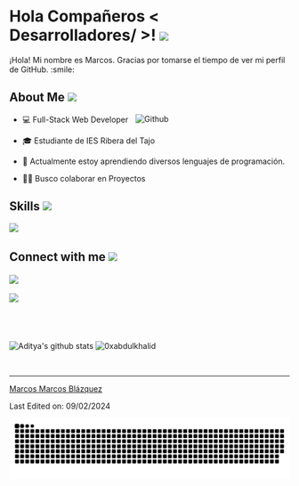 <h1> Hola Compañeros < Desarrolladores/ >! <img src = "https://raw.githubusercontent.com/MartinHeinz/MartinHeinz/master/wave.gif" width = 30px> </h1>
<p align='center'>
</p>

<div size='20px'> ¡Hola! Mi nombre es Marcos. Gracias por tomarse el tiempo de ver mi perfil de GitHub. :smile: 
</div>

<h2> About Me <img src = "https://media0.giphy.com/media/KDDpcKigbfFpnejZs6/giphy.gif?cid=ecf05e47oy6f4zjs8g1qoiystc56cu7r9tb8a1fe76e05oty&rid=giphy.gif" width = 100px></h2>

<img width="55%" align="right" alt="Github" src="https://raw.githubusercontent.com/onimur/.github/master/.resources/git-header.svg" />

- 💻 Full-Stack Web Developer
  
- 🎓 Estudiante de IES Ribera del Tajo
  
- 🌱 Actualmente estoy aprendiendo diversos lenguajes de programación.
  
- 👨‍💻 Busco colaborar en Proyectos

<h2> Skills <img src = "https://media2.giphy.com/media/QssGEmpkyEOhBCb7e1/giphy.gif?cid=ecf05e47a0n3gi1bfqntqmob8g9aid1oyj2wr3ds3mg700bl&rid=giphy.gif" width = 32px> </h2>
<div display="flex">
<img src="https://skillicons.dev/icons?i=html,css,bootstrap,js,nodejs,react,php,symfony,java,mysql,linux,vscode,git,github,postman,sequelize&perline=20" />
</div>


<h2> Connect with me <img src='https://raw.githubusercontent.com/ShahriarShafin/ShahriarShafin/main/Assets/handshake.gif' width="100px"> </h2>
<a href = 'https://es.linkedin.com/in/marcoossmb'> <img width = '32px' align= 'center' src="https://raw.githubusercontent.com/rahulbanerjee26/githubAboutMeGenerator/main/icons/linked-in-alt.svg"/></a> &nbsp
<a href="mailto:marcossblazquezz@gmail.com" target="_blank"><br><br>
<img src="https://img.shields.io/badge/gmail:  marcossblazquezz-%23EA4335.svg?style=for-the-badge&logo=gmail&logoColor=white" t=mail style="margin-bottom: 5px;" /></a>
  
<br><br>
  
![Aditya's github stats](https://github-readme-stats.vercel.app/api?username=marcoossmb&show_icons=true&theme=tokyonight)
<img src="https://github-readme-stats.vercel.app/api/top-langs?username=marcoossmb&show_icons=true&locale=en&layout=compact&line_height=20&title_color=7A7ADB&icon_color=2234AE&text_color=D3D3D3&bg_color=0,000000,130F40" width="355"  alt="0xabdulkhalid"/>

<br>

-----
[Marcos Marcos Blázquez](https://github.com/marcoossmb)

Last Edited on: 09/02/2024

<div align="center">
  <img  src="https://github.com/1999AZZAR/1999AZZAR/blob/main/resources/img/grid-snake.svg"
       alt="snake" /></a>
</div>
